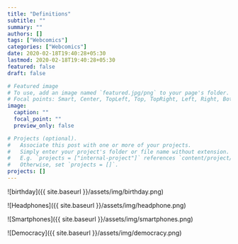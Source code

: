 ```yaml
---
title: "Definitions"
subtitle: ""
summary: ""
authors: []
tags: ["Webcomics"]
categories: ["Webcomics"]
date: 2020-02-18T19:40:28+05:30
lastmod: 2020-02-18T19:40:28+05:30
featured: false
draft: false

# Featured image
# To use, add an image named `featured.jpg/png` to your page's folder.
# Focal points: Smart, Center, TopLeft, Top, TopRight, Left, Right, BottomLeft, Bottom, BottomRight.
image:
  caption: ""
  focal_point: ""
  preview_only: false

# Projects (optional).
#   Associate this post with one or more of your projects.
#   Simply enter your project's folder or file name without extension.
#   E.g. `projects = ["internal-project"]` references `content/project/deep-learning/index.md`.
#   Otherwise, set `projects = []`.
projects: []
---
```


![birthday]({{ site.baseurl }}/assets/img/birthday.png)

![Headphones]({{ site.baseurl }}/assets/img/headphone.png)

![Smartphones]({{ site.baseurl }}/assets/img/smartphones.png)

![Democracy]({{ site.baseurl }}/assets/img/democracy.png)
